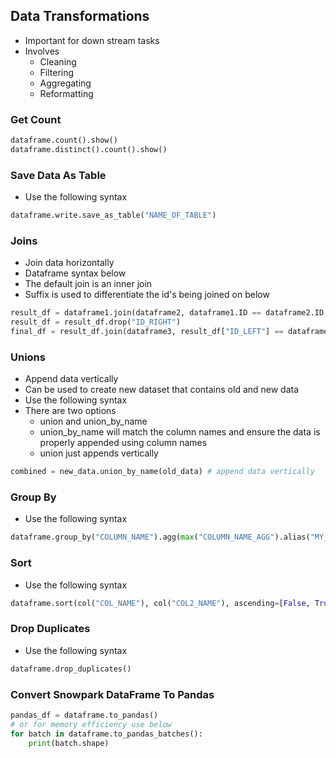 ## Data Transformations
- Important for down stream tasks
- Involves
  - Cleaning
  - Filtering
  - Aggregating
  - Reformatting

### Get Count
```python
dataframe.count().show()
dataframe.distinct().count().show()
```

### Save Data As Table
- Use the following syntax

```python
dataframe.write.save_as_table("NAME_OF_TABLE")
```

### Joins
- Join data horizontally
- Dataframe syntax below
- The default join is an inner join
- Suffix is used to differentiate the id's being joined on below
```python
result_df = dataframe1.join(dataframe2, dataframe1.ID == dataframe2.ID, lsuffix="_LEFT", rsuffix="_RIGHT")
result_df = result_df.drop("ID_RIGHT")
final_df = result_df.join(dataframe3, result_df["ID_LEFT"] == dataframe3.ID)
```

### Unions
- Append data vertically
- Can be used to create new dataset that contains old and new data
- Use the following syntax
- There are two options
  - union and union_by_name
  - union_by_name will match the column names and ensure the data is properly appended using column names
  - union just appends vertically

```python
combined = new_data.union_by_name(old_data) # append data vertically
```

### Group By
- Use the following syntax

```python
dataframe.group_by("COLUMN_NAME").agg(max("COLUMN_NAME_AGG").alias("MY_ALIAS")).show()
```

### Sort
- Use the following syntax

```python
dataframe.sort(col("COL_NAME"), col("COL2_NAME"), ascending=[False, True])
```

### Drop Duplicates
- Use the following syntax

```python
dataframe.drop_duplicates()
```

### Convert Snowpark DataFrame To Pandas

```python
pandas_df = dataframe.to_pandas()
# or for memory efficiency use below
for batch in dataframe.to_pandas_batches():
    print(batch.shape)
```